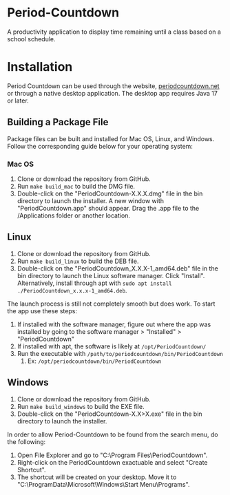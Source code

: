 # Period-Countdown
A productivity application to display time remaining until a class based on a school schedule.

# Installation
Period Countdown can be used through the website, [periodcountdown.net](https://periodcountdown.net)
or through a native desktop application. The desktop app requires Java 17 or later.

## Building a Package File
Package files can be built and installed for Mac OS, Linux, and Windows. Follow the corresponding
guide below for your operating system:

### Mac OS
1) Clone or download the repository from GitHub.
2) Run `make build_mac` to build the DMG file.
3) Double-click on the "PeriodCountdown-X.X.X.dmg" file in the bin directory to launch the
   installer. A new window with "PeriodCountdown.app" should appear. Drag the .app file to the
   /Applications folder or another location.

## Linux
1) Clone or download the repository from GitHub.
2) Run `make build_linux` to build the DEB file.
3) Double-click on the "PeriodCountdown\_X.X.X-1\_amd64.deb" file in the bin directory to launch
   the Linux software manager. Click "Install". Alternatively, install through apt with
   `sudo apt install ./PeriodCountdown_x.x.x-1_amd64.deb`.

The launch process is still not completely smooth but does work. To start the app use these steps:
1) If installed with the software manager, figure out where the app was installed by going to the
   software manager > "Installed" > "PeriodCountdown"
2) If installed with apt, the software is likely at `/opt/PeriodCountdown/`
3) Run the executable with `/path/to/periodcountdown/bin/PeriodCountdown`
   1) Ex: `/opt/periodcountdown/bin/PeriodCountdown`

## Windows
1) Clone or download the repository from GitHub.
2) Run `make build_windows` to build the EXE file.
3) Double-click on the "PeriodCountdown-X.X>X.exe" file in the bin directory to launch the
   installer.

In order to allow Period-Countdown to be found from the search menu, do the following:
1) Open File Explorer and go to "C:\\Program Files\\PeriodCountdown".
2) Right-click on the PeriodCountdown exactuable and select "Create Shortcut".
3) The shortcut will be created on your desktop. Move it to
   "C:\\ProgramData\\Microsoft\\Windows\\Start Menu\\Programs".
